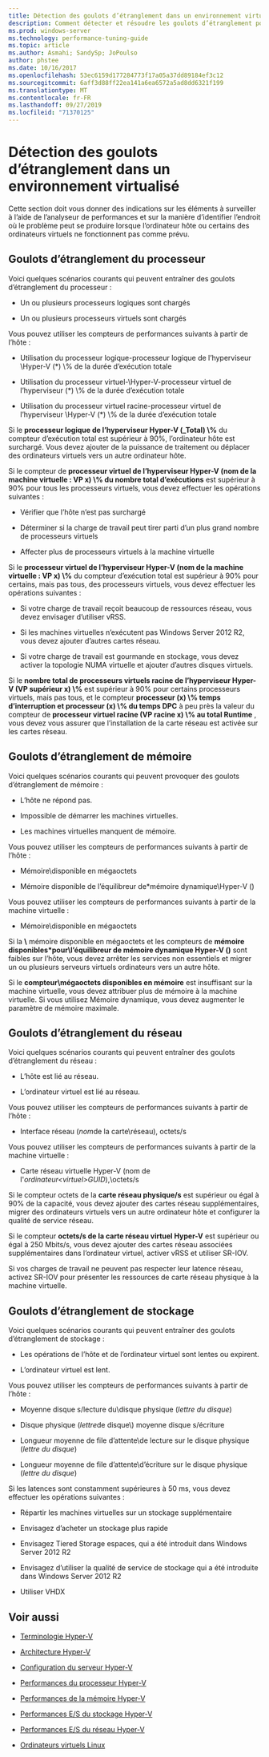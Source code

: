 ```yaml
---
title: Détection des goulots d’étranglement dans un environnement virtualisé
description: Comment détecter et résoudre les goulots d’étranglement potentiels des performances Hyper-v
ms.prod: windows-server
ms.technology: performance-tuning-guide
ms.topic: article
ms.author: Asmahi; SandySp; JoPoulso
author: phstee
ms.date: 10/16/2017
ms.openlocfilehash: 53ec6159d177284773f17a05a37dd89184ef3c12
ms.sourcegitcommit: 6aff3d88ff22ea141a6ea6572a5ad8dd6321f199
ms.translationtype: MT
ms.contentlocale: fr-FR
ms.lasthandoff: 09/27/2019
ms.locfileid: "71370125"
---
```

# <a name="detecting-bottlenecks-in-a-virtualized-environment"></a>Détection des goulots d’étranglement dans un environnement virtualisé

Cette section doit vous donner des indications sur les éléments à surveiller à l’aide de l’analyseur de performances et sur la manière d’identifier l’endroit où le problème peut se produire lorsque l’ordinateur hôte ou certains des ordinateurs virtuels ne fonctionnent pas comme prévu.

## <a name="processor-bottlenecks"></a>Goulots d’étranglement du processeur

Voici quelques scénarios courants qui peuvent entraîner des goulots d’étranglement du processeur :

-   Un ou plusieurs processeurs logiques sont chargés

-   Un ou plusieurs processeurs virtuels sont chargés

Vous pouvez utiliser les compteurs de performances suivants à partir de l’hôte :

-   Utilisation du processeur logique-processeur logique de l’hyperviseur \\Hyper-V (\*) \\% de la durée d’exécution totale

-   Utilisation du processeur virtuel-\\Hyper-V-processeur virtuel de l’hyperviseur (\*) \\% de la durée d’exécution totale

-   Utilisation du processeur virtuel racine-processeur virtuel de l’hyperviseur \\Hyper-V (\*) \\% de la durée d’exécution totale

Si le **processeur logique de l’hyperviseur Hyper-V (\_Total) \\%** du compteur d’exécution total est supérieur à 90%, l’ordinateur hôte est surchargé. Vous devez ajouter de la puissance de traitement ou déplacer des ordinateurs virtuels vers un autre ordinateur hôte.

Si le compteur de **processeur virtuel de l’hyperviseur Hyper-V (nom de la machine virtuelle : VP x) \\% du nombre total d’exécutions** est supérieur à 90% pour tous les processeurs virtuels, vous devez effectuer les opérations suivantes :

-   Vérifier que l’hôte n’est pas surchargé

-   Déterminer si la charge de travail peut tirer parti d’un plus grand nombre de processeurs virtuels

-   Affecter plus de processeurs virtuels à la machine virtuelle

Si le **processeur virtuel de l’hyperviseur Hyper-V (nom de la machine virtuelle : VP x) \\%** du compteur d’exécution total est supérieur à 90% pour certains, mais pas tous, des processeurs virtuels, vous devez effectuer les opérations suivantes :

-   Si votre charge de travail reçoit beaucoup de ressources réseau, vous devez envisager d’utiliser vRSS.

-   Si les machines virtuelles n’exécutent pas Windows Server 2012 R2, vous devez ajouter d’autres cartes réseau.

-   Si votre charge de travail est gourmande en stockage, vous devez activer la topologie NUMA virtuelle et ajouter d’autres disques virtuels.

Si le **nombre total de processeurs virtuels racine de l’hyperviseur Hyper-V (VP supérieur x) \\%** est supérieur à 90% pour certains processeurs virtuels, mais pas tous, et le compteur **processeur (x) \\% temps d’interruption et processeur (x) \\% du temps DPC** à peu près la valeur du compteur de **processeur virtuel racine (VP racine x) \\% au total Runtime** , vous devez vous assurer que l’installation de la carte réseau est activée sur les cartes réseau.

## <a name="memory-bottlenecks"></a>Goulots d’étranglement de mémoire

Voici quelques scénarios courants qui peuvent provoquer des goulots d’étranglement de mémoire :

-   L’hôte ne répond pas.

-   Impossible de démarrer les machines virtuelles.

-   Les machines virtuelles manquent de mémoire.

Vous pouvez utiliser les compteurs de performances suivants à partir de l’hôte :

-   Mémoire\\disponible en mégaoctets

-   Mémoire disponible de l’équilibreur de\*mémoire dynamique\\Hyper-V ()

Vous pouvez utiliser les compteurs de performances suivants à partir de la machine virtuelle :

-   Mémoire\\disponible en mégaoctets

Si la **\\** mémoire disponible en mégaoctets et les compteurs de **mémoire disponibles\*pour\\l’équilibreur de mémoire dynamique Hyper-V ()** sont faibles sur l’hôte, vous devez arrêter les services non essentiels et migrer un ou plusieurs serveurs virtuels ordinateurs vers un autre hôte.

Si le **compteur\\mégaoctets disponibles en mémoire** est insuffisant sur la machine virtuelle, vous devez attribuer plus de mémoire à la machine virtuelle. Si vous utilisez Mémoire dynamique, vous devez augmenter le paramètre de mémoire maximale.

## <a name="network-bottlenecks"></a>Goulots d’étranglement du réseau

Voici quelques scénarios courants qui peuvent entraîner des goulots d’étranglement du réseau :

-   L’hôte est lié au réseau.

-   L’ordinateur virtuel est lié au réseau.

Vous pouvez utiliser les compteurs de performances suivants à partir de l’hôte :

-   Interface réseau (*nom*de la carte\\réseau), octets/s

Vous pouvez utiliser les compteurs de performances suivants à partir de la machine virtuelle :

-   Carte réseau virtuelle Hyper-V (nom de l'*ordinateur&lt;virtuel&gt;GUID*),\\octets/s

Si le compteur octets de la **carte réseau physique/s** est supérieur ou égal à 90% de la capacité, vous devez ajouter des cartes réseau supplémentaires, migrer des ordinateurs virtuels vers un autre ordinateur hôte et configurer la qualité de service réseau.

Si le compteur **octets/s de la carte réseau virtuel Hyper-V** est supérieur ou égal à 250 Mbits/s, vous devez ajouter des cartes réseau associées supplémentaires dans l’ordinateur virtuel, activer vRSS et utiliser SR-IOV.

Si vos charges de travail ne peuvent pas respecter leur latence réseau, activez SR-IOV pour présenter les ressources de carte réseau physique à la machine virtuelle.

## <a name="storage-bottlenecks"></a>Goulots d’étranglement de stockage

Voici quelques scénarios courants qui peuvent entraîner des goulots d’étranglement de stockage :

-   Les opérations de l’hôte et de l’ordinateur virtuel sont lentes ou expirent.

-   L’ordinateur virtuel est lent.

Vous pouvez utiliser les compteurs de performances suivants à partir de l’hôte :

-   Moyenne disque s/lecture du\\disque physique (*lettre du disque*)

-   Disque physique (*lettre*de disque\\) moyenne disque s/écriture

-   Longueur moyenne de file d’attente\\de lecture sur le disque physique (*lettre du disque*)

-   Longueur moyenne de file d’attente\\d’écriture sur le disque physique (*lettre du disque*)

Si les latences sont constamment supérieures à 50 ms, vous devez effectuer les opérations suivantes :

-   Répartir les machines virtuelles sur un stockage supplémentaire

-   Envisagez d’acheter un stockage plus rapide

-   Envisagez Tiered Storage espaces, qui a été introduit dans Windows Server 2012 R2

-   Envisagez d’utiliser la qualité de service de stockage qui a été introduite dans Windows Server 2012 R2

-   Utiliser VHDX

## <a name="see-also"></a>Voir aussi

-   [Terminologie Hyper-V](terminology.md)

-   [Architecture Hyper-V](architecture.md)

-   [Configuration du serveur Hyper-V](configuration.md)

-   [Performances du processeur Hyper-V](processor-performance.md)

-   [Performances de la mémoire Hyper-V](memory-performance.md)

-   [Performances E/S du stockage Hyper-V](storage-io-performance.md)

-   [Performances E/S du réseau Hyper-V](network-io-performance.md)

-   [Ordinateurs virtuels Linux](linux-virtual-machine-considerations.md)
